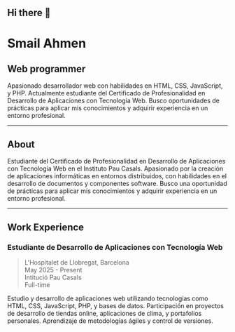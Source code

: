 ## Hi there 👋

# Smail Ahmen

## Web programmer

Apasionado desarrollador web con habilidades en HTML, CSS, JavaScript, y PHP. Actualmente estudiante del Certificado de Profesionalidad en Desarrollo de Aplicaciones con Tecnología Web. Busco oportunidades de prácticas para aplicar mis conocimientos y adquirir experiencia en un entorno profesional.

---

## About

Estudiante del Certificado de Profesionalidad en Desarrollo de Aplicaciones con Tecnología Web en el Instituto Pau Casals. Apasionado por la creación de aplicaciones informáticas en entornos distribuidos, con habilidades en el desarrollo de documentos y componentes software. Busco una oportunidad de prácticas para aplicar mis conocimientos y adquirir experiencia en un entorno profesional.

---

## Work Experience

### Estudiante de Desarrollo de Aplicaciones con Tecnología Web

> L'Hospitalet de Llobregat, Barcelona \
May 2025 - Present \
Intitució Pau Casals \
Full-time

Estudio y desarrollo de aplicaciones web utilizando tecnologías como HTML, CSS, JavaScript, PHP, y bases de datos. Participación en proyectos de desarrollo de tiendas online, aplicaciones de clima, y portafolios personales. Aprendizaje de metodologías ágiles y control de versiones.


